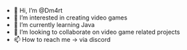 - 👋 Hi, I’m @Dm4rt
- 👀 I’m interested in creating video games
- 🌱 I’m currently learning Java
- 💞️ I’m looking to collaborate on video game related projects
- 📫 How to reach me -> via discord

<!---
Dm4rt/Dm4rt is a ✨ special ✨ repository because its `README.md` (this file) appears on your GitHub profile.
You can click the Preview link to take a look at your changes.
--->
